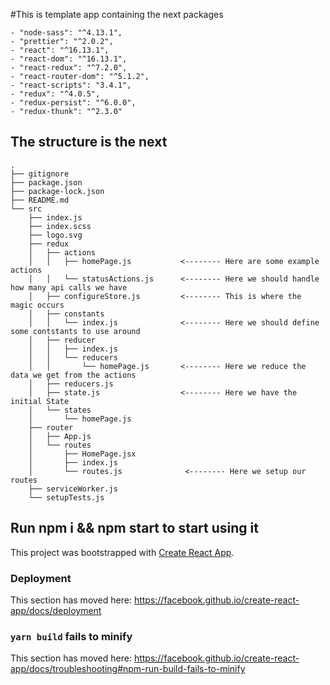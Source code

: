 #This is template app containing the next packages

    - "node-sass": "^4.13.1",
    - "prettier": "^2.0.2",
    - "react": "^16.13.1",
    - "react-dom": "^16.13.1",
    - "react-redux": "^7.2.0",
    - "react-router-dom": "^5.1.2",
    - "react-scripts": "3.4.1",
    - "redux": "^4.0.5",
    - "redux-persist": "^6.0.0",
    - "redux-thunk": "^2.3.0"

## The structure is the next 
```
.
├── gitignore
├── package.json
├── package-lock.json
├── README.md
└── src
    ├── index.js
    ├── index.scss
    ├── logo.svg
    ├── redux
    │   ├── actions
    │   │   ├── homePage.js           <-------- Here are some example actions
    │   │   └── statusActions.js      <-------- Here we should handle how many api calls we have
    │   ├── configureStore.js         <-------- This is where the magic occurs 
    │   ├── constants
    │   │   └── index.js              <-------- Here we should define some contstants to use around
    │   ├── reducer
    │   │   ├── index.js
    │   │   └── reducers
    │   │       └── homePage.js       <-------- Here we reduce the data we get from the actions
    │   ├── reducers.js
    │   ├── state.js                  <-------- Here we have the initial State
    │   └── states
    │       └── homePage.js
    ├── router
    │   ├── App.js
    │   └── routes
    │       ├── HomePage.jsx
    │       ├── index.js
    │       └── routes.js              <-------- Here we setup our routes
    ├── serviceWorker.js
    └── setupTests.js

```
## Run npm i && npm start to start using it

This project was bootstrapped with [Create React App](https://github.com/facebook/create-react-app).


### Deployment

This section has moved here: https://facebook.github.io/create-react-app/docs/deployment

### `yarn build` fails to minify

This section has moved here: https://facebook.github.io/create-react-app/docs/troubleshooting#npm-run-build-fails-to-minify
